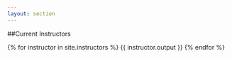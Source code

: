 ```yaml
---
layout: section
---
```

##Current Instructors

{% for instructor in site.instructors %}
{{ instructor.output }}
{% endfor %}
